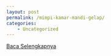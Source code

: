 ```yaml
---
layout: post
permalink: /mimpi-kamar-mandi-gelap/
categories:
    - Uncategorized
---
```


[Baca Selengkapnya](/04)